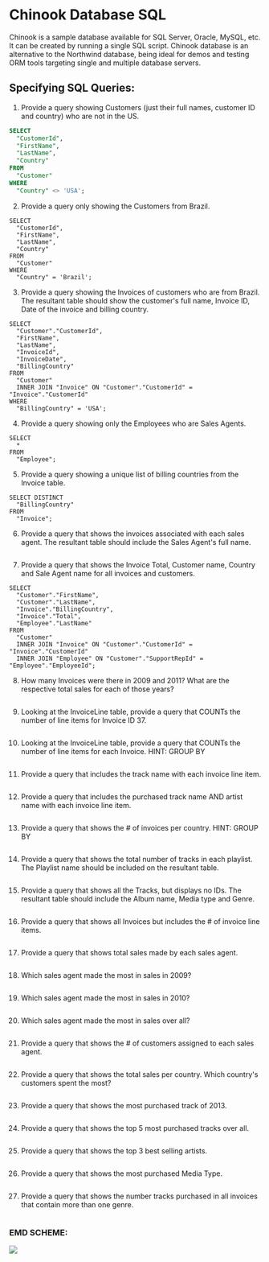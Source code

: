 # Chinook Database SQL
Chinook is a sample database available for SQL Server, Oracle, MySQL, etc. It can be created by running a single SQL script. Chinook database is an alternative to the Northwind database, being ideal for demos and testing ORM tools targeting single and multiple database servers.

Specifying SQL Queries:
-------
1. Provide a query showing Customers (just their full names, customer ID and country) who are not in the US.
```sql
SELECT
  "CustomerId",
  "FirstName",
  "LastName",
  "Country"
FROM
  "Customer"
WHERE
  "Country" <> 'USA';
```

2. Provide a query only showing the Customers from Brazil.
```
SELECT
  "CustomerId",
  "FirstName",
  "LastName",
  "Country"
FROM
  "Customer"
WHERE
  "Country" = 'Brazil';
```

3. Provide a query showing the Invoices of customers who are from Brazil. The resultant table should show the customer's full name, Invoice ID, Date of the invoice and billing country.
```
SELECT
  "Customer"."CustomerId",
  "FirstName",
  "LastName",
  "InvoiceId",
  "InvoiceDate",
  "BillingCountry"
FROM
  "Customer"
  INNER JOIN "Invoice" ON "Customer"."CustomerId" = "Invoice"."CustomerId"
WHERE
  "BillingCountry" = 'USA';
```

4. Provide a query showing only the Employees who are Sales Agents.
```
SELECT
  *
FROM
  "Employee";
```

5. Provide a query showing a unique list of billing countries from the Invoice table. 
```
SELECT DISTINCT
  "BillingCountry"
FROM
  "Invoice";
```

6. Provide a query that shows the invoices associated with each sales agent. The resultant table should include the Sales Agent's full name.
```

```

7. Provide a query that shows the Invoice Total, Customer name, Country and Sale Agent name for all invoices and customers. 
```
SELECT
  "Customer"."FirstName",
  "Customer"."LastName",
  "Invoice"."BillingCountry",
  "Invoice"."Total",
  "Employee"."LastName"
FROM
  "Customer"
  INNER JOIN "Invoice" ON "Customer"."CustomerId" = "Invoice"."CustomerId"
  INNER JOIN "Employee" ON "Customer"."SupportRepId" = "Employee"."EmployeeId";
```

8. How many Invoices were there in 2009 and 2011? What are the respective total sales for each of those years?
```

```

9. Looking at the InvoiceLine table, provide a query that COUNTs the number of line items for Invoice ID 37.
```

```

10. Looking at the InvoiceLine table, provide a query that COUNTs the number of line items for each Invoice. HINT: GROUP BY
```

```

11. Provide a query that includes the track name with each invoice line item. 
```

```

12. Provide a query that includes the purchased track name AND artist name with each invoice line item.
```

```

13. Provide a query that shows the # of invoices per country. HINT: GROUP BY 
```

```

14. Provide a query that shows the total number of tracks in each playlist. The Playlist name should be included on the resultant table. 
```

```

15. Provide a query that shows all the Tracks, but displays no IDs. The resultant table should include the Album name, Media type and Genre.
```

```

16. Provide a query that shows all Invoices but includes the # of invoice line items. 
```

```

17. Provide a query that shows total sales made by each sales agent.
```

```

18. Which sales agent made the most in sales in 2009?
```

```

19. Which sales agent made the most in sales in 2010?
```

```

20. Which sales agent made the most in sales over all?
```

```

21. Provide a query that shows the # of customers assigned to each sales agent. 
```

```

22. Provide a query that shows the total sales per country. Which country's customers spent the most?
```

```

23. Provide a query that shows the most purchased track of 2013.
```

```

24. Provide a query that shows the top 5 most purchased tracks over all. 
```

```

25. Provide a query that shows the top 3 best selling artists.
```

```

26. Provide a query that shows the most purchased Media Type. 
```

```

27. Provide a query that shows the number tracks purchased in all invoices that contain more than one genre. 
```

```


### EMD SCHEME:
![](https://user-images.githubusercontent.com/40778282/84611232-34ef3300-ae8b-11ea-8f43-b5a70a750e62.png)









